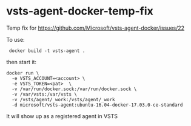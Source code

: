 # vsts-agent-docker-temp-fix
Temp fix for https://github.com/Microsoft/vsts-agent-docker/issues/22

To use:

``` docker build -t vsts-agent .```

then start it:

```
docker run \
  -e VSTS_ACCOUNT=<account> \
  -e VSTS_TOKEN=<pat>  \
  -v /var/run/docker.sock:/var/run/docker.sock \
  -v /var/vsts:/var/vsts \
  -v /vsts/agent/_work:/vsts/agent/_work
  -d microsoft/vsts-agent:ubuntu-16.04-docker-17.03.0-ce-standard
```

It will show up as a registered agent in VSTS
